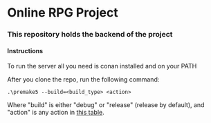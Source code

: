 # Online RPG Project

### This repository holds the backend of the project


#### Instructions

To run the server all you need is conan installed and on your PATH

After you clone the repo, run the following command:

```
.\premake5 --build=<build_type> <action>
```

Where "build" is either "debug" or "release" (release by default), and "action" is any action in [this table](https://github.com/premake/premake-core/wiki/Using-Premake#using-premake-to-generate-project-files).